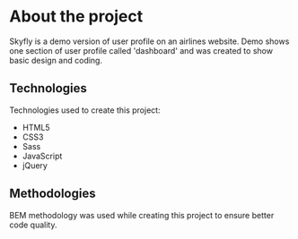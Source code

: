 # About the project

Skyfly is a demo version of user profile on an airlines website. Demo shows one section of user profile called 'dashboard' and was created to show basic design and coding.

## Technologies

Technologies used to create this project:
- HTML5
- CSS3
- Sass
- JavaScript
- jQuery

## Methodologies

BEM methodology was used while creating this project to ensure better code quality.